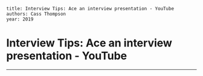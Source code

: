```
title: Interview Tips: Ace an interview presentation - YouTube
authors: Cass Thompson
year: 2019
````
# Interview Tips: Ace an interview presentation - YouTube


---